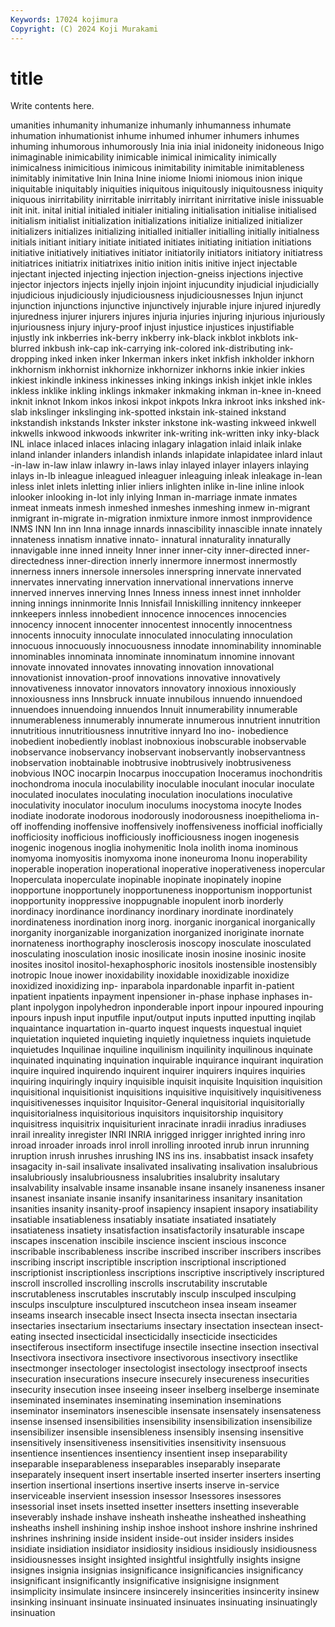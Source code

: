 ```yaml
---
Keywords: 17024 kojimura
Copyright: (C) 2024 Koji Murakami
---
```


# title

Write contents here.



umanities inhumanity inhumanize inhumanly inhumanness inhumate inhumation inhumationist inhume
inhumed inhumer inhumers inhumes inhuming inhumorous inhumorously Inia inia inial
inidoneity inidoneous Inigo inimaginable inimicability inimicable inimical inimicality inimically inimicalness
inimicitious inimicous inimitability inimitable inimitableness inimitably inimitative Inin Inina Inine
iniome Iniomi iniomous inion inique iniquitable iniquitably iniquities iniquitous iniquitously
iniquitousness iniquity iniquous inirritability inirritable inirritably inirritant inirritative inisle inissuable
init init. inital initial initialed initialer initialing initialisation initialise initialised
initialism initialist initialization initializations initialize initialized initializer initializers initializes initializing
initialled initialler initialling initially initialness initials initiant initiary initiate initiated
initiates initiating initiation initiations initiative initiatively initiatives initiator initiatorily initiators
initiatory initiatress initiatrices initiatrix initiatrixes initio inition initis initive inject
injectable injectant injected injecting injection injection-gneiss injections injective injector injectors
injects injelly injoin injoint injucundity injudicial injudicially injudicious injudiciously injudiciousness
injudiciousnesses Injun injunct injunction injunctions injunctive injunctively injurable injure injured
injuredly injuredness injurer injurers injures injuria injuries injuring injurious injuriously
injuriousness injury injury-proof injust injustice injustices injustifiable injustly ink inkberries
ink-berry inkberry ink-black inkblot inkblots ink-blurred inkbush ink-cap ink-carrying ink-colored
ink-distributing ink-dropping inked inken inker Inkerman inkers inket inkfish inkholder
inkhorn inkhornism inkhornist inkhornize inkhornizer inkhorns inkie inkier inkies inkiest
inkindle inkiness inkinesses inking inkings inkish inkjet inkle inkles inkless
inklike inkling inklings inkmaker inkmaking inkman in-knee in-kneed inknit inknot
Inkom inkos inkosi inkpot inkpots Inkra inkroot inks inkshed ink-slab
inkslinger inkslinging ink-spotted inkstain ink-stained inkstand inkstandish inkstands Inkster inkster
inkstone ink-wasting inkweed inkwell inkwells inkwood inkwoods inkwriter ink-writing ink-written
inky inky-black INL inlace inlaced inlaces inlacing inlagary inlagation inlaid
inlaik inlake inland inlander inlanders inlandish inlands inlapidate inlapidatee inlard
inlaut -in-law in-law inlaw inlawry in-laws inlay inlayed inlayer inlayers
inlaying inlays in-lb inleague inleagued inleaguer inleaguing inleak inleakage in-lean
inless inlet inlets inletting inlier inliers inlighten inlike in-line inline
inlook inlooker inlooking in-lot inly inlying Inman in-marriage inmate inmates
inmeat inmeats inmesh inmeshed inmeshes inmeshing inmew in-migrant inmigrant in-migrate
in-migration inmixture inmore inmost inmprovidence INMS INN Inn inn Inna
innage innards innascibility innascible innate innately innateness innatism innative innato-
innatural innaturality innaturally innavigable inne inned inneity Inner inner inner-city
inner-directed inner-directedness inner-direction innerly innermore innermost innermostly innerness inners innersole
innersoles innerspring innervate innervated innervates innervating innervation innervational innervations innerve
innerved innerves innerving Innes Inness inness innest innet innholder inning
innings inninmorite Innis Innisfail Inniskilling innitency innkeeper innkeepers innless innobedient
innocence innocences innocencies innocency innocent innocenter innocentest innocently innocentness innocents
innocuity innoculate innoculated innoculating innoculation innocuous innocuously innocuousness innodate innominability
innominable innominables innominata innominate innominatum innomine innovant innovate innovated innovates
innovating innovation innovational innovationist innovation-proof innovations innovative innovatively innovativeness innovator
innovators innovatory innoxious innoxiously innoxiousness inns Innsbruck innuate innubilous innuendo
innuendoed innuendoes innuendoing innuendos Innuit innumerability innumerable innumerableness innumerably innumerate
innumerous innutrient innutrition innutritious innutritiousness innutritive innyard Ino ino- inobedience
inobedient inobediently inoblast inobnoxious inobscurable inobservable inobservance inobservancy inobservant inobservantly
inobservantness inobservation inobtainable inobtrusive inobtrusively inobtrusiveness inobvious INOC inocarpin Inocarpus
inoccupation Inoceramus inochondritis inochondroma inocula inoculability inoculable inoculant inocular inoculate
inoculated inoculates inoculating inoculation inoculations inoculative inoculativity inoculator inoculum inoculums
inocystoma inocyte Inodes inodiate inodorate inodorous inodorously inodorousness inoepithelioma in-off
inoffending inoffensive inoffensively inoffensiveness inofficial inofficially inofficiosity inofficious inofficiously inofficiousness
inogen inogenesis inogenic inogenous inoglia inohymenitic Inola inolith inoma inominous
inomyoma inomyositis inomyxoma inone inoneuroma Inonu inoperability inoperable inoperation inoperational
inoperative inoperativeness inopercular Inoperculata inoperculate inopinable inopinate inopinately inopine inopportune
inopportunely inopportuneness inopportunism inopportunist inopportunity inoppressive inoppugnable inopulent inorb inorderly
inordinacy inordinance inordinancy inordinary inordinate inordinately inordinateness inordination inorg inorg.
inorganic inorganical inorganically inorganity inorganizable inorganization inorganized inoriginate inornate inornateness
inorthography inosclerosis inoscopy inosculate inosculated inosculating inosculation inosic inosilicate inosin
inosine inosinic inosite inosites inositol inositol-hexaphosphoric inositols inostensible inostensibly inotropic
Inoue inower inoxidability inoxidable inoxidizable inoxidize inoxidized inoxidizing inp- inparabola
inpardonable inparfit in-patient inpatient inpatients inpayment inpensioner in-phase inphase inphases
in-plant inpolygon inpolyhedron inponderable inport inpour inpoured inpouring inpours inpush
input inputfile input/output inputs inputted inputting inqilab inquaintance inquartation in-quarto
inquest inquests inquestual inquiet inquietation inquieted inquieting inquietly inquietness inquiets
inquietude inquietudes Inquilinae inquiline inquilinism inquilinity inquilinous inquinate inquinated inquinating
inquination inquirable inquirance inquirant inquiration inquire inquired inquirendo inquirent inquirer
inquirers inquires inquiries inquiring inquiringly inquiry inquisible inquisit inquisite Inquisition
inquisition inquisitional inquisitionist inquisitions inquisitive inquisitively inquisitiveness inquisitivenesses inquisitor Inquisitor-General
inquisitorial inquisitorially inquisitorialness inquisitorious inquisitors inquisitorship inquisitory inquisitress inquisitrix inquisiturient
inracinate inradii inradius inradiuses inrail inreality inregister INRI INRIA inrigged
inrigger inrighted inring inro inroad inroader inroads inrol inroll inrolling
inrooted inrub inrun inrunning inruption inrush inrushes inrushing INS ins
ins. insabbatist insack insafety insagacity in-sail insalivate insalivated insalivating insalivation
insalubrious insalubriously insalubriousness insalubrities insalubrity insalutary insalvability insalvable insame insanable
insane insanely insaneness insaner insanest insaniate insanie insanify insanitariness insanitary
insanitation insanities insanity insanity-proof insapiency insapient insapory insatiability insatiable insatiableness
insatiably insatiate insatiated insatiately insatiateness insatiety insatisfaction insatisfactorily insaturable inscape
inscapes inscenation inscibile inscience inscient inscious insconce inscribable inscribableness inscribe
inscribed inscriber inscribers inscribes inscribing inscript inscriptible inscription inscriptional inscriptioned
inscriptionist inscriptionless inscriptions inscriptive inscriptively inscriptured inscroll inscrolled inscrolling inscrolls
inscrutability inscrutable inscrutableness inscrutables inscrutably insculp insculped insculping insculps insculpture
insculptured inscutcheon insea inseam inseamer inseams insearch insecable insect Insecta
insecta insectan insectaria insectaries insectarium insectariums insectary insectation insectean insect-eating
insected insecticidal insecticidally insecticide insecticides insectiferous insectiform insectifuge insectile insectine
insection insectival Insectivora insectivora insectivore insectivorous insectivory insectlike insectmonger insectologer
insectologist insectology insectproof insects insecuration insecurations insecure insecurely insecureness insecurities
insecurity insecution insee inseeing inseer inselberg inselberge inseminate inseminated inseminates
inseminating insemination inseminations inseminator inseminators insenescible insensate insensately insensateness insense
insensed insensibilities insensibility insensibilization insensibilize insensibilizer insensible insensibleness insensibly insensing
insensitive insensitively insensitiveness insensitivities insensitivity insensuous insentience insentiences insentiency insentient
insep inseparability inseparable inseparableness inseparables inseparably inseparate inseparately insequent insert
insertable inserted inserter inserters inserting insertion insertional insertions insertive inserts
inserve in-service inserviceable inservient insession insessor Insessores insessores insessorial inset
insets insetted insetter insetters insetting inseverable inseverably inshade inshave insheath
insheathe insheathed insheathing insheaths inshell inshining inship inshoe inshoot inshore
inshrine inshrined inshrines inshrining inside insident inside-out insider insiders insides
insidiate insidiation insidiator insidiosity insidious insidiously insidiousness insidiousnesses insight insighted
insightful insightfully insights insigne insignes insignia insignias insignificance insignificancies insignificancy
insignificant insignificantly insignificative insignisigne insignment insimplicity insimulate insincere insincerely insincerities
insincerity insinew insinking insinuant insinuate insinuated insinuates insinuating insinuatingly insinuation
